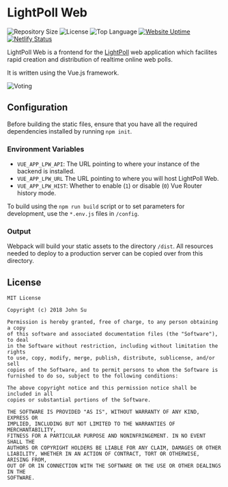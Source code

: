 # LightPoll Web
![Repository Size](https://img.shields.io/github/repo-size/Tyncture/lightpoll-web.svg?t&style=flat-square)
![License](https://img.shields.io/github/license/Tyncture/lightpoll-web.svg?&style=flat-square)
![Top Language](https://img.shields.io/github/languages/top/Tyncture/lightpoll-web.svg?&style=flat-square)
[![Website Uptime](https://img.shields.io/website-up-down-green-red/http/lightpoll.tyncture.dev.svg?label=lightpoll.tyncture.dev&style=flat-square)](https://lightpoll.tyncture.dev/)
[![Netlify Status](https://api.netlify.com/api/v1/badges/66474294-5d8d-4286-b610-58d8f85a07d7/deploy-status)](https://lightpoll.tyncture.dev/)

LightPoll Web is a frontend for the [LightPoll](https://github.com/Tyncture/LightPoll) web application which 
facilites rapid creation and distribution of realtime online web polls.

It is written using the Vue.js framework.

![Voting](https://i.imgur.com/w0335bd.gif)

## Configuration

Before building the static files, ensure that you have all the required dependencies installed by running `npm init`. 

### Environment Variables

- `VUE_APP_LPW_API`: The URL pointing to where your instance of the backend is installed.
- `VUE_APP_LPW_URL` The URL pointing to where you will host LightPoll Web.
- `VUE_APP_LPW_HIST`: Whether to enable (`1`) or disable (`0`) Vue Router history mode.

To build using the `npm run build` script or to set parameters for development, use the `*.env.js` files in `/config`.

### Output

Webpack will build your static assets to the directory `/dist`. All resources needed to deploy to a production server can be
copied over from this directory.

## License
```
MIT License

Copyright (c) 2018 John Su

Permission is hereby granted, free of charge, to any person obtaining a copy
of this software and associated documentation files (the "Software"), to deal
in the Software without restriction, including without limitation the rights
to use, copy, modify, merge, publish, distribute, sublicense, and/or sell
copies of the Software, and to permit persons to whom the Software is
furnished to do so, subject to the following conditions:

The above copyright notice and this permission notice shall be included in all
copies or substantial portions of the Software.

THE SOFTWARE IS PROVIDED "AS IS", WITHOUT WARRANTY OF ANY KIND, EXPRESS OR
IMPLIED, INCLUDING BUT NOT LIMITED TO THE WARRANTIES OF MERCHANTABILITY,
FITNESS FOR A PARTICULAR PURPOSE AND NONINFRINGEMENT. IN NO EVENT SHALL THE
AUTHORS OR COPYRIGHT HOLDERS BE LIABLE FOR ANY CLAIM, DAMAGES OR OTHER
LIABILITY, WHETHER IN AN ACTION OF CONTRACT, TORT OR OTHERWISE, ARISING FROM,
OUT OF OR IN CONNECTION WITH THE SOFTWARE OR THE USE OR OTHER DEALINGS IN THE
SOFTWARE.
```



